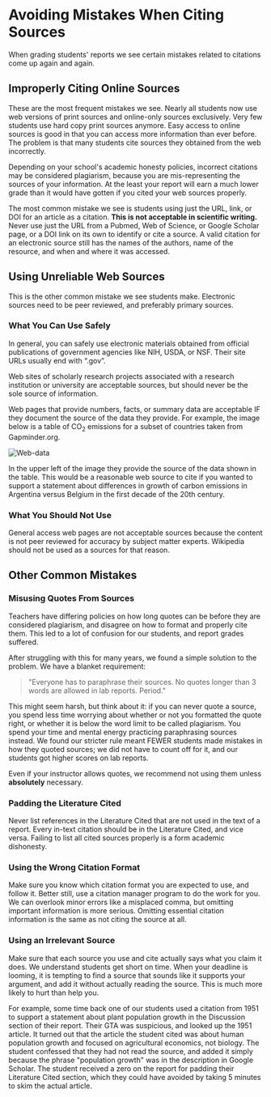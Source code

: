 # Avoiding Mistakes When Citing Sources

When grading students' reports we see certain mistakes related to citations come up again and again. 


## Improperly Citing Online Sources

These are the most frequent mistakes we see. Nearly all students now use web versions of print sources and online-only sources exclusively. Very few students use hard copy print sources anymore. Easy access to online sources is good in that you can access more information than ever before. The problem is that many students cite sources they obtained from the web incorrectly. 

Depending on your school's academic honesty policies, incorrect citations may be considered plagiarism, because you are mis-representing the sources of your information. At the least your report will earn a much lower grade than it would have gotten if you cited your web sources properly. 

The most common mistake we see is students using just the URL, link, or DOI for an article as a citation. __This is not acceptable in scientific writing.__  Never use just the URL from a Pubmed, Web of Science, or Google Scholar page, or a DOI link on its own to identify or cite a source. A valid citation for an electronic source still has the names of the authors, name of the resource, and when and where it was accessed.


## Using Unreliable Web Sources

This is the other common mistake we see students make. Electronic sources need to be peer reviewed, and preferably primary sources. 


### What You Can Use Safely

In general, you can safely use electronic materials obtained from official publications of government agencies like NIH, USDA, or NSF. Their site URLs usually end with “.gov”. 

Web sites of scholarly research projects associated with a research institution or university are acceptable sources, but should never be the sole source of information. 

Web pages that provide numbers, facts, or summary data are acceptable IF they document the source of the data they provide. For example, the image below is a table of CO<sub>2</sub> emissions for a subset of countries taken from Gapminder.org. 

![Web-data](Web_data_documentation.png)

In the upper left of the image they provide the source of the data shown in the table. This would be a reasonable web source to cite if you wanted to support a statement about differences in growth of carbon emissions in Argentina versus Belgium in the first decade of the 20th century. 


### What You Should Not Use 

General access web pages are not acceptable sources because the content is not peer reviewed for accuracy by subject matter experts. Wikipedia should not be used as a sources for that reason. 


## Other Common Mistakes
### Misusing Quotes From Sources

Teachers have differing policies on how long quotes can be before they are considered plagiarism, and disagree on how to format and properly cite them. This led to a lot of confusion for our students, and report grades suffered. 

After struggling with this for many years, we found a simple solution to the problem. We have a blanket requirement: 

> "Everyone has to paraphrase their sources. No quotes longer than 3 words are allowed in lab reports. Period." 

This might seem harsh, but think about it: if you can never quote a source, you spend less time worrying about whether or not you formatted the quote right, or whether it is below the word limit to be called plagiarism. You spend your time and mental energy practicing paraphrasing sources instead. We found our stricter rule meant FEWER students made mistakes in how they quoted sources; we did not have to count off for it, and our students got higher scores on lab reports.

Even if your instructor allows quotes, we recommend not using them unless __absolutely__ necessary.


### Padding the Literature Cited

Never list references in the Literature Cited that are not used in the text of a report. Every in-text citation should be in the Literature Cited, and vice versa. Failing to list all cited sources properly is a form academic dishonesty.


### Using the Wrong Citation Format

Make sure you know which citation format you are expected to use, and follow it. Better still, use a citation manager program to do the work for you. We can overlook minor errors like a misplaced comma, but omitting important information is more serious. Omitting essential citation information is the same as not citing the source at all.


### Using an Irrelevant Source

Make sure that each source you use and cite actually says what you claim it does. We understand students get short on time. When your deadline is looming, it is tempting to find a source that sounds like it supports your argument, and add it without actually reading the source. This is much more likely to hurt than help you. 

For example, some time back one of our students used a citation from 1951 to support a statement about plant population growth in the Discussion section of their report. Their GTA was suspicious, and looked up the 1951 article. It turned out that the article the student cited was about human population growth and focused on agricultural economics, not biology. The student confessed that they had not read the source, and added it simply because the phrase "population growth" was in the description in Google Scholar. The student received a zero on the report for padding their Literature Cited section, which they could have avoided by taking 5 minutes to skim the actual article. 




